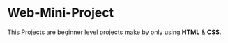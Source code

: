 # Web-Mini-Project

This Projects are beginner level projects make by only using <b>HTML</b> & <b>CSS</b>.

